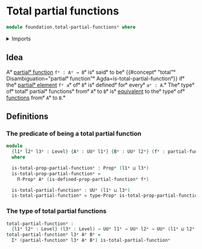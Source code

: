 # Total partial functions

```agda
module foundation.total-partial-functionsᵉ where
```

<details><summary>Imports</summary>

```agda
open import foundation.dependent-pair-typesᵉ
open import foundation.partial-functionsᵉ
open import foundation.universe-levelsᵉ

open import foundation-core.propositionsᵉ
```

</details>

## Idea

Aᵉ [partialᵉ function](foundation.partial-functions.mdᵉ) `fᵉ : Aᵉ → B`ᵉ isᵉ saidᵉ to beᵉ
{{#conceptᵉ "total"ᵉ Disambiguation="partialᵉ function"ᵉ Agda=is-total-partial-functionᵉ}}
ifᵉ theᵉ [partialᵉ element](foundation.partial-elements.mdᵉ) `fᵉ a`ᵉ ofᵉ `B`ᵉ isᵉ definedᵉ
forᵉ everyᵉ `aᵉ : A`.ᵉ Theᵉ typeᵉ ofᵉ totalᵉ partialᵉ functionsᵉ fromᵉ `A`ᵉ to `B`ᵉ isᵉ
[equivalent](foundation-core.equivalences.mdᵉ) to theᵉ typeᵉ ofᵉ
[functions](foundation-core.function-types.mdᵉ) fromᵉ `A`ᵉ to `B`.ᵉ

## Definitions

### The predicate of being a total partial function

```agda
module _
  {l1ᵉ l2ᵉ l3ᵉ : Level} {Aᵉ : UUᵉ l1ᵉ} {Bᵉ : UUᵉ l2ᵉ} (fᵉ : partial-functionᵉ l3ᵉ Aᵉ Bᵉ)
  where

  is-total-prop-partial-functionᵉ : Propᵉ (l1ᵉ ⊔ l3ᵉ)
  is-total-prop-partial-functionᵉ =
    Π-Propᵉ Aᵉ (is-defined-prop-partial-functionᵉ fᵉ)

  is-total-partial-functionᵉ : UUᵉ (l1ᵉ ⊔ l3ᵉ)
  is-total-partial-functionᵉ = type-Propᵉ is-total-prop-partial-functionᵉ
```

### The type of total partial functions

```agda
total-partial-functionᵉ :
  {l1ᵉ l2ᵉ : Level} (l3ᵉ : Level) → UUᵉ l1ᵉ → UUᵉ l2ᵉ → UUᵉ (l1ᵉ ⊔ l2ᵉ ⊔ lsuc l3ᵉ)
total-partial-functionᵉ l3ᵉ Aᵉ Bᵉ =
  Σᵉ (partial-functionᵉ l3ᵉ Aᵉ Bᵉ) is-total-partial-functionᵉ
```